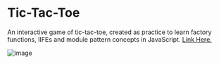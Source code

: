 # Tic-Tac-Toe
An interactive game of tic-tac-toe, created as practice to learn factory functions, IIFEs and module pattern concepts in JavaScript. [Link Here.](https://carlolopez.github.io/tic-tac-toe/)

![image](https://github.com/CarloLopez/tic-tac-toe/assets/86852232/ae33e70a-77a3-4bd0-b743-9de95d695222)
